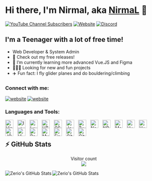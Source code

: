 # Hi there, I'm Nirmal, aka [NirmaL][youtube] 👋 

[![YouTube Channel Subscribers](https://img.shields.io/youtube/channel/subscribers/UCMox2nzoW3aO-FLXrq_xHQQ?logo=youtube&logoColor=red&style=for-the-badge)][youtube] <!-- [![Website](https://img.shields.io/website?label=zerio-scripts.com&url=https%3A%2F%2Fzerio-scripts.com&style=for-the-badge)](https://zerio-scripts.com) -->
[![Website](https://img.shields.io/website?label=nirmal.tndev.in&style=for-the-badge&url=https%3A%2F%2Fstore.zerio-scripts.com)](https://nirmal.tndev.in)
[![Discord](https://img.shields.io/discord/526606147877339166?style=for-the-badge&label=Discord%20Server)]([http://discord.zerio-scripts.com](https://discord.gg/BRmuQrxXMy))

## I'm a Teenager with a lot of free time!

- Web Developer & System Admin
- 🔭 Check out my free releases!
- 🤔 I’m currently learning more advanced Vue.JS and Figma
- 🧑‍🤝‍🧑 Looking for new and fun projects
- ✈️ Fun fact: I fly glider planes and do bouldering/climbing

### Connect with me:

[![website](./img/globe-dark.svg)](https://nirmal.tndev.in)
[![website](./img/youtube-dark.svg)](https://www.youtube.com/channel/UCMox2nzoW3aO-FLXrq_xHQQ)

### Languages and Tools:

<img align="left" alt="Visual Studio Code" width="26px" src="https://cdn.jsdelivr.net/gh/devicons/devicon/icons/vscode/vscode-original.svg" style="padding-right:10px;" />
<img align="left" alt="IntelliJ" width="26px" src="https://cdn.jsdelivr.net/gh/devicons/devicon/icons/intellij/intellij-original.svg" style="padding-right:10px;" />
<img align="left" alt="Lua" width="26px" src="https://cdn.jsdelivr.net/gh/devicons/devicon/icons/lua/lua-plain.svg" style="padding-right:10px;" />
<img align="left" alt="HTML5" width="26px" src="https://cdn.jsdelivr.net/gh/devicons/devicon/icons/html5/html5-original.svg" style="padding-right:10px;" />
<img align="left" alt="CSS3" width="26px" src="https://cdn.jsdelivr.net/gh/devicons/devicon/icons/css3/css3-original.svg" style="padding-right:10px;" />
<img align="left" alt="JavaScript" width="26px" src="https://cdn.jsdelivr.net/gh/devicons/devicon/icons/javascript/javascript-original.svg" style="padding-right:10px;" />
<img align="left" alt="TypeScript" width="26px" src="https://cdn.jsdelivr.net/gh/devicons/devicon/icons/typescript/typescript-original.svg" style="padding-right:10px;" />
<img align="left" alt="Node.JS" width="26px" src="https://cdn.jsdelivr.net/gh/devicons/devicon/icons/nodejs/nodejs-plain.svg" style="padding-right:10px;" />
<img align="left" alt="NPM" width="26px" src="https://cdn.jsdelivr.net/gh/devicons/devicon/icons/npm/npm-original-wordmark.svg" style="padding-right:10px;" />
<img align="left" alt="Material UI" width="26px" src="https://cdn.jsdelivr.net/gh/devicons/devicon/icons/materialui/materialui-original.svg" style="padding-right:10px;" />
<img align="left" alt="Vue" width="26px" src="https://cdn.jsdelivr.net/gh/devicons/devicon/icons/vuejs/vuejs-original.svg" style="padding-right:10px;" />
<img align="left" alt="Vuetify" width="26px" src="https://cdn.jsdelivr.net/gh/devicons/devicon/icons/vuetify/vuetify-original.svg" style="padding-right:10px;" />
<img align="left" alt="JQuery" width="26px" src="https://cdn.jsdelivr.net/gh/devicons/devicon/icons/jquery/jquery-original.svg" style="padding-right:10px;" />
<img align="left" alt="Vim / NVim" width="26px" src="https://cdn.jsdelivr.net/gh/devicons/devicon/icons/vim/vim-original.svg" style="padding-right:10px;" />
<img align="left" alt="React" width="26px" src="https://cdn.jsdelivr.net/gh/devicons/devicon/icons/react/react-original.svg" style="padding-right:10px;" />
<img align="left" alt="MySQL" width="26px" src="https://cdn.jsdelivr.net/gh/devicons/devicon/icons/mysql/mysql-original.svg" style="padding-right:10px;" />
<img align="left" alt="Firebase" width="26px" src="https://cdn.jsdelivr.net/gh/devicons/devicon/icons/firebase/firebase-plain.svg" style="padding-right:10px;" />
<img align="left" alt="Git" width="26px" src="https://cdn.jsdelivr.net/gh/devicons/devicon/icons/git/git-original.svg" style="padding-right:10px;" />
<img align="left" alt="GitHub" width="26px" src="https://user-images.githubusercontent.com/3369400/139447912-e0f43f33-6d9f-45f8-be46-2df5bbc91289.png" style="padding-right:10px;" />

<br />
<br />


## :zap: GitHub Stats

<p align="center"> 
  Visitor count<br>
  <img src="https://profile-counter.glitch.me/count.svg" />
</p>

<img align="left" alt="Zerio's GitHub Stats" src="https://github-readme-stats.vercel.app/api/top-langs?username=Z3rio&show_icons=true&hide_border=false&icon_color=FFE400&theme=tokyonight&border_color=black" />
<img align="left" alt="Zerio's GitHub Stats" src="https://github-readme-stats.vercel.app/api?username=Z3rio&show_icons=true&hide_border=false&icon_color=FFE400&theme=tokyonight&border_color=black" />

[website]: https://nirmal.tndev.in
[youtube]: https://youtube.com/gamingwithnirmal
